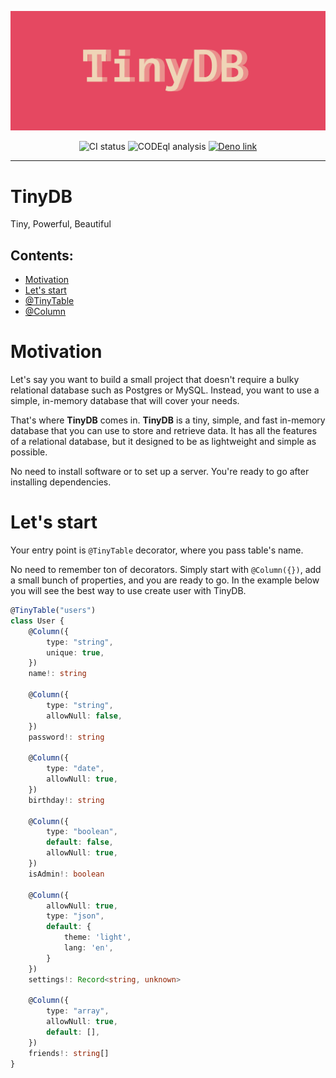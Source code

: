 ![](https://raw.githubusercontent.com/Tarasikee/tinydb/v1.0.0-alpha/images/Logo1.png)

<div align="center">
  <img src="https://github.com/Tarasikee/tinydb/actions/workflows/ci.yml/badge.svg" alt="CI status" />
  <img src="https://github.com/Tarasikee/tinydb/actions/workflows/codeql-analysis.yml/badge.svg" alt="CODEql analysis" />
  <a href="https://deno.land/x/tinydb" target="_blank">
    <img width="20" src="https://deno.land/logo.svg" alt="Deno link"/>
  </a>
</div> 

<hr/>

# TinyDB

Tiny, Powerful, Beautiful

## Contents:

- [Motivation](#motivation)
- [Let's start](#lets-start)
- [@TinyTable](#lets-start)
- [@Column](#lets-start)

# Motivation

Let's say you want to build a small project that doesn't require a bulky
relational database such as Postgres or MySQL.
Instead, you want to use a simple, in-memory database that will cover your needs.

That's where <b>TinyDB</b> comes in. <b>TinyDB</b>  is a tiny, simple,
and fast in-memory database that you can use to
store and retrieve data. It has all the features of a relational database,
but it designed to be as lightweight and
simple as possible.

No need to install software or to set up a server. You're ready to go after
installing dependencies.

# Let's start

Your entry point is ```@TinyTable``` decorator, where you pass table's name.

No need to remember ton of decorators. Simply start with ```@Column({})```, add a
small bunch of properties,
and you are ready to go.
In the example below you will see the best way to use create user with TinyDB.

```typescript
@TinyTable("users")
class User {
    @Column({
        type: "string",
        unique: true,
    })
    name!: string

    @Column({
        type: "string",
        allowNull: false,
    })
    password!: string

    @Column({
        type: "date",
        allowNull: true,
    })
    birthday!: string

    @Column({
        type: "boolean",
        default: false,
        allowNull: true,
    })
    isAdmin!: boolean

    @Column({
        allowNull: true,
        type: "json",
        default: {
            theme: 'light',
            lang: 'en',
        }
    })
    settings!: Record<string, unknown>

    @Column({
        type: "array",
        allowNull: true,
        default: [],
    })
    friends!: string[]
}
```

